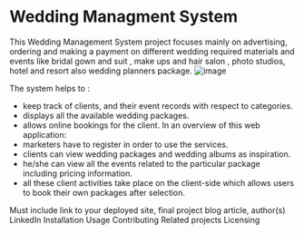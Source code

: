 # Wedding Managment System
This Wedding Management System project focuses mainly on advertising, ordering and making a payment on different wedding required materials and events like bridal gown and suit , make ups and hair salon , photo studios, hotel and resort also wedding planners package. ![image](https://user-images.githubusercontent.com/105107714/224115493-a7782dda-76ac-4159-b50a-338217d3c3eb.png)

The system helps to :
* keep track of clients, and their event records with respect to categories. 
* displays all the available wedding packages.  
* allows online bookings for the client.
In an overview of this web application:
* marketers have to register in order to use the services. 
* clients can view wedding packages and wedding albums as inspiration. 
* he/she can view all the events related to the particular package including pricing information. 
* all these client activities take place on the client-side which allows users to book their own packages after selection. 

Must include link to your deployed site, final project blog article, author(s) LinkedIn
Installation
Usage
Contributing
Related projects
Licensing
